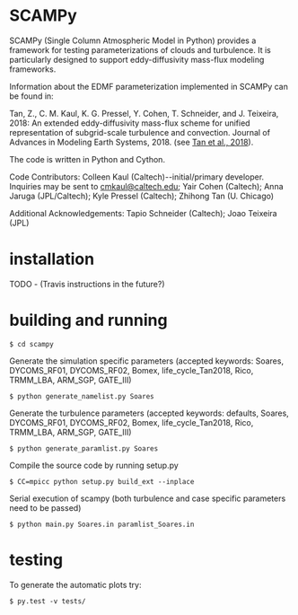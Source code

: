 # SCAMPy #

SCAMPy (Single Column Atmospheric Model in Python) provides a framework for testing parameterizations of clouds and turbulence.
It is particularly designed to support eddy-diffusivity mass-flux modeling frameworks.

Information about the EDMF parameterization implemented in SCAMPy can be found in:

Tan, Z., C. M. Kaul, K. G. Pressel, Y. Cohen, T. Schneider, and J. Teixeira, 2018:
An extended eddy-diffusivity mass-flux scheme for unified representation of
subgrid-scale turbulence and convection. Journal of Advances in Modeling Earth Systems, 2018.
(see [Tan et al., 2018](https://agupubs.onlinelibrary.wiley.com/doi/abs/10.1002/2017MS001162)).

The code is written in Python and Cython.

Code Contributors:
	Colleen Kaul (Caltech)--initial/primary developer. Inquiries may be sent to cmkaul@caltech.edu;
	Yair Cohen (Caltech);
	Anna Jaruga (JPL/Caltech);
	Kyle Pressel (Caltech);
	Zhihong Tan (U. Chicago)

Additional Acknowledgements:
	Tapio Schneider (Caltech);
	Joao Teixeira (JPL)

# installation #

TODO - (Travis instructions in the future?)

# building and running #
```
$ cd scampy
```

Generate the simulation specific parameters (accepted keywords: Soares, DYCOMS_RF01, DYCOMS_RF02, Bomex, life_cycle_Tan2018, Rico, TRMM_LBA, ARM_SGP, GATE_III)
```
$ python generate_namelist.py Soares
```

Generate the turbulence parameters (accepted keywords: defaults, Soares, DYCOMS_RF01, DYCOMS_RF02, Bomex, life_cycle_Tan2018, Rico, TRMM_LBA, ARM_SGP, GATE_III)
```
$ python generate_paramlist.py Soares
```

Compile the source code by running setup.py
```
$ CC=mpicc python setup.py build_ext --inplace
```

Serial execution of scampy (both turbulence and case specific parameters need to be passed)
```
$ python main.py Soares.in paramlist_Soares.in
```

# testing  #

To generate the automatic plots try:

```
$ py.test -v tests/
```

